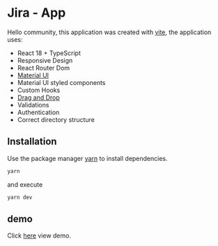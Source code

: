 # Jira - App

Hello community, this application was created with [vite](https://vitejs.dev), the application uses:

- React 18 + TypeScript
- Responsive Design
- React Router Dom
- [Material UI](https://mui.com/)
- Material UI styled components
- Custom Hooks
- [Drag and Drop](https://www.npmjs.com/package/react-beautiful-dnd)
- Validations
- Authentication
- Correct directory structure

## Installation

Use the package manager [yarn](https://yarnpkg.com/) to install dependencies.

```bash
yarn
```

and execute

```bash
yarn dev
```

## demo

Click [here](https://jira-server-st.herokuapp.com/) view demo.
